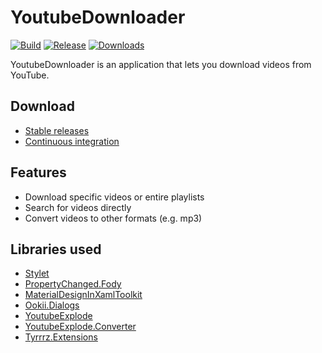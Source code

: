 # YoutubeDownloader

[![Build](https://img.shields.io/appveyor/ci/Tyrrrz/YoutubeDownloader/master.svg)](https://ci.appveyor.com/project/Tyrrrz/YoutubeDownloader)
[![Release](https://img.shields.io/github/release/Tyrrrz/YoutubeDownloader.svg)](https://github.com/Tyrrrz/YoutubeDownloader/releases)
[![Downloads](https://img.shields.io/github/downloads/Tyrrrz/YoutubeDownloader/total.svg)](https://github.com/Tyrrrz/YoutubeDownloader/releases)

YoutubeDownloader is an application that lets you download videos from YouTube.

## Download

- [Stable releases](https://github.com/Tyrrrz/YoutubeDownloader/releases)
- [Continuous integration](https://ci.appveyor.com/project/Tyrrrz/YoutubeDownloader)

## Features

- Download specific videos or entire playlists
- Search for videos directly
- Convert videos to other formats (e.g. mp3)

## Libraries used

- [Stylet](https://github.com/canton7/Stylet)
- [PropertyChanged.Fody](https://github.com/Fody/PropertyChanged)
- [MaterialDesignInXamlToolkit](https://github.com/ButchersBoy/MaterialDesignInXamlToolkit)
- [Ookii.Dialogs](https://github.com/caioproiete/ookii-dialogs-wpf)
- [YoutubeExplode](https://github.com/Tyrrrz/YoutubeExplode)
- [YoutubeExplode.Converter](https://github.com/Tyrrrz/YoutubeExplode.Converter)
- [Tyrrrz.Extensions](https://github.com/Tyrrrz/Extensions)